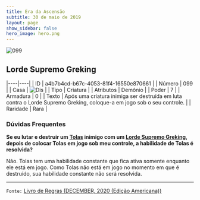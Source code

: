 ```yaml
---
title: Era da Ascensão
subtitle: 30 de maio de 2019
layout: page
show_sidebar: false
hero_image: hero.png
---
```


![099](https://cdn.keyforgegame.com/media/card_front/pt/435_099_CW46QCXWC6RX_pt.png)

## Lorde Supremo Greking

|----|----|
| ID | a4b7b4cd-b67c-4053-81f4-16550e870661 |
| Número | 099 |
| Casa | ![Dis](https://archonarcana.com/images/thumb/e/e8/Dis.png/22px-Dis.png "Dis") |
| Tipo | Criatura |
| Atributos | Demônio |
| Poder | 7 |
| Armadura | 0 |
| Texto | Após uma criatura inimiga ser destruída em luta contra o Lorde Supremo Greking, coloque-a em jogo sob o seu controle. |
| Raridade | Rara |

### Dúvidas Frequentes

**Se eu lutar e destruir um [Tolas](/cota/103) inimigo com um
[Lorde Supremo Greking](/cota/087), depois de colocar Tolas em jogo sob
meu controle, a habilidade de Tolas é resolvida?**

Não. Tolas tem uma habilidade constante que fica ativa somente
enquanto ele está em jogo. Como Tolas não está em jogo no momento
em que é destruído, sua habilidade constante não será resolvida.

<hr/>

`Fonte:` [Livro de Regras (DECEMBER, 2020 (Edição Americana))](https://images-cdn.fantasyflightgames.com/filer_public/8c/af/8cafeca4-02c3-4990-bba1-ff9d3aa8f02a/keyforge_rulebook_v14_reduced-compressed.pdf)
